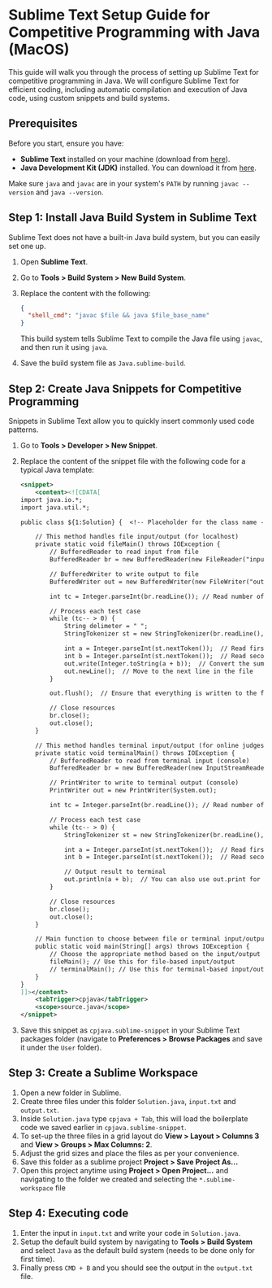 # Sublime Text Setup Guide for Competitive Programming with Java (MacOS)

This guide will walk you through the process of setting up Sublime Text for competitive programming in Java. We will configure Sublime Text for efficient coding, including automatic compilation and execution of Java code, using custom snippets and build systems.

## Prerequisites

Before you start, ensure you have:

- **Sublime Text** installed on your machine (download from [here](https://www.sublimetext.com/)).
- **Java Development Kit (JDK)** installed. You can download it from [here](https://www.oracle.com/java/technologies/javase-jdk11-downloads.html).

Make sure `java` and `javac` are in your system's `PATH` by running `javac --version` and `java --version`.

## Step 1: Install Java Build System in Sublime Text

Sublime Text does not have a built-in Java build system, but you can easily set one up.

1. Open **Sublime Text**.
2. Go to **Tools > Build System > New Build System**.
3. Replace the content with the following:

   ```json
   {
     "shell_cmd": "javac $file && java $file_base_name"
   }
   ```

   This build system tells Sublime Text to compile the Java file using `javac`, and then run it using `java`.

4. Save the build system file as `Java.sublime-build`.

## Step 2: Create Java Snippets for Competitive Programming

Snippets in Sublime Text allow you to quickly insert commonly used code patterns.

1. Go to **Tools > Developer > New Snippet**.
2. Replace the content of the snippet file with the following code for a typical Java template:

   ```xml
   <snippet>
       <content><![CDATA[
   import java.io.*;
   import java.util.*;

   public class ${1:Solution} {  <!-- Placeholder for the class name -->

       // This method handles file input/output (for localhost)
       private static void fileMain() throws IOException {
           // BufferedReader to read input from file
           BufferedReader br = new BufferedReader(new FileReader("input.txt"));

           // BufferedWriter to write output to file
           BufferedWriter out = new BufferedWriter(new FileWriter("output.txt"));

           int tc = Integer.parseInt(br.readLine()); // Read number of test cases

           // Process each test case
           while (tc-- > 0) {
               String delimeter = " ";
               StringTokenizer st = new StringTokenizer(br.readLine(), delimeter);

               int a = Integer.parseInt(st.nextToken());  // Read first integer
               int b = Integer.parseInt(st.nextToken());  // Read second integer
               out.write(Integer.toString(a + b));  // Convert the sum to a string
               out.newLine();  // Move to the next line in the file
           }

           out.flush();  // Ensure that everything is written to the file

           // Close resources
           br.close();
           out.close();
       }

       // This method handles terminal input/output (for online judges)
       private static void terminalMain() throws IOException {
           // BufferedReader to read from terminal input (console)
           BufferedReader br = new BufferedReader(new InputStreamReader(System.in));

           // PrintWriter to write to terminal output (console)
           PrintWriter out = new PrintWriter(System.out);

           int tc = Integer.parseInt(br.readLine()); // Read number of test cases

           // Process each test case
           while (tc-- > 0) {
               StringTokenizer st = new StringTokenizer(br.readLine(), " ");

               int a = Integer.parseInt(st.nextToken());  // Read first integer
               int b = Integer.parseInt(st.nextToken());  // Read second integer

               // Output result to terminal
               out.println(a + b);  // You can also use out.print for no newline
           }

           // Close resources
           br.close();
           out.close();
       }

       // Main function to choose between file or terminal input/output
       public static void main(String[] args) throws IOException {
           // Choose the appropriate method based on the input/output requirement
           fileMain(); // Use this for file-based input/output
           // terminalMain(); // Use this for terminal-based input/output
       }
   }
   ]]></content>
       <tabTrigger>cpjava</tabTrigger>
       <scope>source.java</scope>
   </snippet>
   ```

3. Save this snippet as `cpjava.sublime-snippet` in your Sublime Text packages folder (navigate to **Preferences > Browse Packages** and save it under the `User` folder).

## Step 3: Create a Sublime Workspace

1. Open a new folder in Sublime.
2. Create three files under this folder `Solution.java`, `input.txt` and `output.txt`.
3. Inside `Solution.java` type `cpjava + Tab`, this will load the boilerplate code we saved earlier in `cpjava.sublime-snippet`.
4. To set-up the three files in a grid layout do **View > Layout > Columns 3** and **View > Groups > Max Columns: 2**.
5. Adjust the grid sizes and place the files as per your convenience.
6. Save this folder as a sublime project **Project > Save Project As...**
7. Open this project anytime using **Project > Open Project...** and navigating to the folder we created and selecting the `*.sublime-workspace` file

## Step 4: Executing code

1. Enter the input in `input.txt` and write your code in `Solution.java`.
2. Setup the default build system by navigating to **Tools > Build System** and select `Java` as the default build system (needs to be done only for first time).
3. Finally press `CMD + B` and you should see the output in the `output.txt` file.
